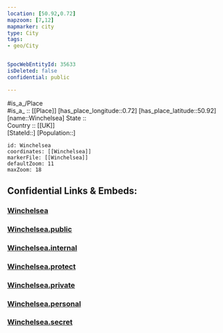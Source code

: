 ```yaml
---
location: [50.92,0.72] 
mapzoom: [7,12] 
mapmarker: city 
type: City
tags:
- geo/City


SpocWebEntityId: 35633
isDeleted: false
confidential: public

---
```

#is_a_/Place  
#is_a_ :: [[Place]] 
[has_place_longitude::0.72] 
[has_place_latitude::50.92] 
[name::Winchelsea] 
State ::  
Country :: [[UK]]  
[StateId::] 
[Population::] 



```leaflet
id: Winchelsea
coordinates: [[Winchelsea]] 
markerFile: [[Winchelsea]] 
defaultZoom: 11 
maxZoom: 18
```


## Confidential Links & Embeds: 

### [Winchelsea](/_Standards/Earth/Continent/Europe/Europe~North/UK/England/Regions~England/South_East_England/Sussex~East/cities~EastSussex/Rother/cities~Rother/Winchelsea.md) 

### [Winchelsea.public](/_public/Earth/Continent/Europe/Europe~North/UK/England/Regions~England/South_East_England/Sussex~East/cities~EastSussex/Rother/cities~Rother/Winchelsea.public.md) 

### [Winchelsea.internal](/_internal/Earth/Continent/Europe/Europe~North/UK/England/Regions~England/South_East_England/Sussex~East/cities~EastSussex/Rother/cities~Rother/Winchelsea.internal.md) 

### [Winchelsea.protect](/_protect/Earth/Continent/Europe/Europe~North/UK/England/Regions~England/South_East_England/Sussex~East/cities~EastSussex/Rother/cities~Rother/Winchelsea.protect.md) 

### [Winchelsea.private](/_private/Earth/Continent/Europe/Europe~North/UK/England/Regions~England/South_East_England/Sussex~East/cities~EastSussex/Rother/cities~Rother/Winchelsea.private.md) 

### [Winchelsea.personal](/_personal/Earth/Continent/Europe/Europe~North/UK/England/Regions~England/South_East_England/Sussex~East/cities~EastSussex/Rother/cities~Rother/Winchelsea.personal.md) 

### [Winchelsea.secret](/_secret/Earth/Continent/Europe/Europe~North/UK/England/Regions~England/South_East_England/Sussex~East/cities~EastSussex/Rother/cities~Rother/Winchelsea.secret.md)


